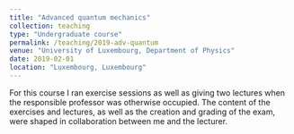 ```yaml
---
title: "Advanced quantum mechanics"
collection: teaching
type: "Undergraduate course"
permalink: /teaching/2019-adv-quantum
venue: "University of Luxembourg, Department of Physics"
date: 2019-02-01
location: "Luxembourg, Luxembourg"
---
```


For this course I ran exercise sessions as well as giving two lectures when the responsible professor was otherwise occupied. The content of the exercises and lectures, as well as the creation and grading of the exam, were shaped in collaboration between me and the lecturer.
